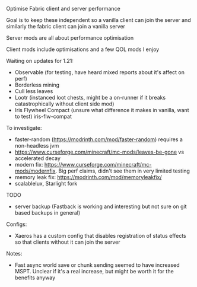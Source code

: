 Optimise Fabric client and server performance

Goal is to keep these independent so a vanilla client can join the server and similarly the fabric client can join a vanilla server

Server mods are all about performance optimisation

Client mods include optimisations and a few QOL mods I enjoy

Waiting on updates for 1.21:
 * Observable (for testing, have heard mixed reports about it's affect on perf)
 * Borderless mining
 * Cull less leaves
 * Lootr (instanced loot chests, might be a on-runner if it breaks catastrophically without client side mod)
 * Iris Flywheel Compact (unsure what difference it makes in vanilla, want to test) iris-flw-compat

To investigate:
 * faster-random (https://modrinth.com/mod/faster-random) requires a non-headless jvm 
 * https://www.curseforge.com/minecraft/mc-mods/leaves-be-gone vs accelerated decay
 * modern fix: https://www.curseforge.com/minecraft/mc-mods/modernfix. Big perf claims, didn't see them in very limited testing
 * memory leak fix: https://modrinth.com/mod/memoryleakfix/
 * scalablelux, Starlight fork

TODO
 * server backup (Fastback is working and interesting but not sure on git based backups in general)


Configs:
 * Xaeros has a custom config that disables registration of status effects so that clients without it can join the server

Notes:
 * Fast async world save or chunk sending seemed to have increased MSPT. Unclear if it's a real increase, but might be worth it for the benefits anyway
